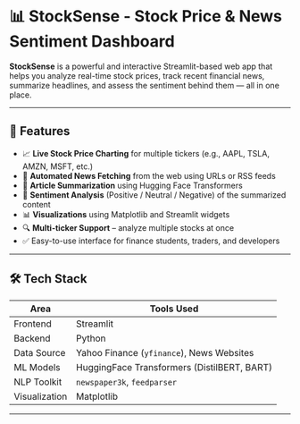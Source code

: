 # 📊 StockSense - Stock Price & News Sentiment Dashboard

**StockSense** is a powerful and interactive Streamlit-based web app that helps you analyze real-time stock prices, track recent financial news, summarize headlines, and assess the sentiment behind them — all in one place.

---

## 🚀 Features

- 📈 **Live Stock Price Charting** for multiple tickers (e.g., AAPL, TSLA, AMZN, MSFT, etc.)
- 📰 **Automated News Fetching** from the web using URLs or RSS feeds
- 🧠 **Article Summarization** using Hugging Face Transformers
- 💬 **Sentiment Analysis** (Positive / Neutral / Negative) of the summarized content
- 📊 **Visualizations** using Matplotlib and Streamlit widgets
- 🔍 **Multi-ticker Support** – analyze multiple stocks at once
- ✅ Easy-to-use interface for finance students, traders, and developers

---

## 🛠️ Tech Stack

| Area         | Tools Used                                |
|--------------|--------------------------------------------|
| Frontend     | Streamlit                                 |
| Backend      | Python                                     |
| Data Source  | Yahoo Finance (`yfinance`), News Websites  |
| ML Models    | HuggingFace Transformers (DistilBERT, BART) |
| NLP Toolkit  | `newspaper3k`, `feedparser`               |
| Visualization| Matplotlib                                |

---

